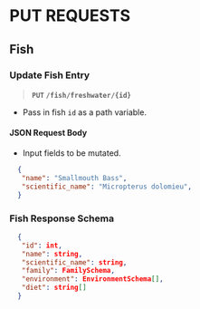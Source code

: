 # PUT REQUESTS

## Fish

### Update Fish Entry

> **`PUT` `/fish/freshwater/{id}`**

- Pass in fish `id` as a path variable.

#### JSON Request Body

- Input fields to be mutated.

```json
  {
   "name": "Smallmouth Bass",
   "scientific_name": "Micropterus dolomieu",
  }
```

### Fish Response Schema

```json
  {
   "id": int,
   "name": string,
   "scientific_name": string,
   "family": FamilySchema,
   "environment": EnvironmentSchema[],
   "diet": string[]
  }
```
